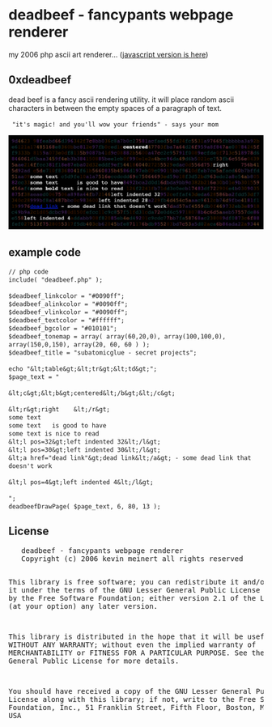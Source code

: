
# deadbeef - fancypants webpage renderer

my 2006 php ascii art renderer... ([javascript version is here](../../../deadbeef-js))

## 0xdeadbeef</h1>
dead beef is a fancy ascii rendering utility.  it will place
random ascii characters in between the empty spaces of a paragraph of
text.

` "it's magic! and you'll wow your friends" - says your mom`

<img alt='deadbeef' title='deadbeef' src="screenshot.png">


## example code
```
// php code
include( "deadbeef.php" );
 
$deadbeef_linkcolor = "#0090ff";
$deadbeef_alinkcolor = "#0090ff";
$deadbeef_vlinkcolor = "#0090ff";
$deadbeef_textcolor = "#ffffff";
$deadbeef_bgcolor = "#010101";
$deadbeef_tonemap = array( array(60,20,0), array(100,100,0),
array(150,0,150), array(20, 60, 60 ) );
$deadbeef_title = "subatomicglue - secret projects";
 
echo "&lt;table&gt;&lt;tr&gt;&lt;td&gt;"; 
$page_text = " 

&lt;c&gt;&lt;b&gt;centered&lt;/b&gt;&lt;/c&gt; 

&lt;r&gt;right    &lt;/r&gt; 
some text 
some text   is good to have
some text is nice to read 
&lt;l pos=32&gt;left indented 32&lt;/l&gt;
&lt;l pos=30&gt;left indented 30&lt;/l&gt;
&lt;a href="dead link"&gt;dead link&lt;/a&gt; - some dead link that doesn't work

&lt;l pos=4&gt;left indented 4&lt;/l&gt;

";
deadbeefDrawPage( $page_text, 6, 80, 13 );
```

<h2>License</h2>
<pre>   deadbeef - fancypants webpage renderer
   Copyright (c) 2006 kevin meinert all rights reserved

   This library is free software; you can redistribute it and/or
   modify it under the terms of the GNU Lesser General Public
   License as published by the Free Software Foundation; either
   version 2.1 of the License, or (at your option) any later version.

   This library is distributed in the hope that it will be useful,
   but WITHOUT ANY WARRANTY; without even the implied warranty of
   MERCHANTABILITY or FITNESS FOR A PARTICULAR PURPOSE.  See the GNU
   Lesser General Public License for more details.

   You should have received a copy of the GNU Lesser General Public
   License along with this library; if not, write to the Free Software
   Foundation, Inc., 51 Franklin Street, Fifth Floor, Boston, MA
   02110-1301  USA
   </pre>
</body></html>
